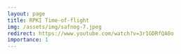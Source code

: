 ```yaml
---
layout: page
title: RPKI Time-of-flight
img: /assets/img/safnog-7.jpeg
redirect: https://www.youtube.com/watch?v=3r1GDRfQA0o
importance: 1
---
```


